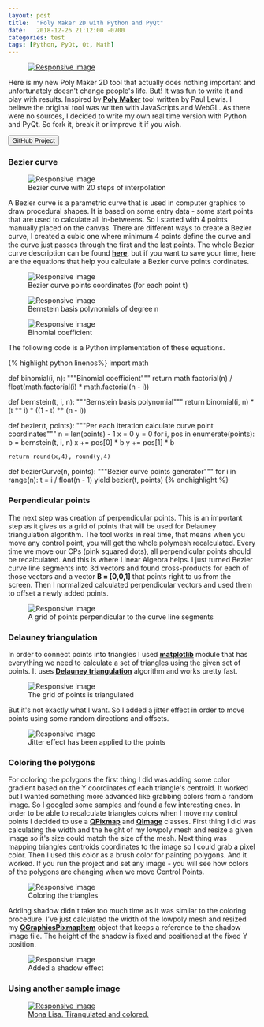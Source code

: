 ```yaml
---
layout: post
title:  "Poly Maker 2D with Python and PyQt"
date:   2018-12-26 21:12:00 -0700
categories: test
tags: [Python, PyQt, Qt, Math]
---
```


<!-- Post Banner -->
<figure class="figure">
  <a href="{{page.url | absolute_url}}">
  <img src="{{ '/assets/img/blog/polyMaker/banner.jpg' | absolute_url }}" class="img-fluid w-100 pb-1" alt="Responsive image">
  </a>
</figure>
 <!--more-->

<p class="pt-4">
  Here is my new Poly Maker 2D tool that actually does nothing important and unfortunately doesn't change people's life. But! It was fun to write it and play with results. Inspired by <a target="_blank" class="text-info" href="http://lab.aerotwist.com/canvas/poly-maker/"><b>Poly Maker</b></a> tool written by Paul Lewis. I believe the original tool was written with JavaScripts and WebGL. As there were no sources, I decided to write my own real time version with Python and PyQt. So fork it, break it or improve it if you wish.
</p>

<a target = "_blank" href="https://github.com/volodinroman/PyPoly2d">
  <button type="button" class="btn btn-dark my-5">GitHub Project</button>
</a>

<h3 class="mt-5 mb-4">Bezier curve</h3>

<figure class="figure  py-5">
  <img src="{{ '/assets/img/blog/polyMaker/01.jpg' | absolute_url }}" class="img-fluid w-100 pb-1" alt="Responsive image">
  <figcaption class="figure-caption text-center">Bezier curve with 20 steps of interpolation</figcaption>
</figure>

<p>
A Bezier curve is a parametric curve that is used in computer graphics to draw procedural shapes. It is based on some entry data - some start points that are used to calculate all in-betweens. So I started with 4 points manually placed on the canvas. There are different ways to create a Bezier curve, I created a cubic one where minimum 4 points define the curve and the curve just passes through the first and the last points. The whole Bezier curve description can be found <a target="_blank" class="text-info" href="https://en.wikipedia.org/wiki/B%C3%A9zier_curve"><b>here</b></a>, but if you want to save your time, here are the equations that help you calculate a Bezier curve points cordinates.
</p>

<figure class="figure text-center py-4" style="display: block;">
  <img src="{{ '/assets/img/blog/polyMaker/01.svg' | absolute_url }}" class="pb-1" alt="Responsive image">
  <figcaption class="figure-caption text-center">Bezier curve points coordinates (for each point <b>t</b>)</figcaption>
</figure>

<figure class="figure text-center py-4" style="display: block;">
  <img src="{{ '/assets/img/blog/polyMaker/02.svg' | absolute_url }}" class="pb-1" alt="Responsive image">
  <figcaption class="figure-caption text-center">Bernstein basis polynomials of degree n</figcaption>
</figure>

<figure class="figure text-center py-4" style="display: block;">
  <img src="{{ '/assets/img/blog/polyMaker/03.svg' | absolute_url }}" class="pb-1" alt="Responsive image">
  <figcaption class="figure-caption text-center">Binomial coefficient</figcaption>
</figure>

<p>
The following code is a Python implementation of these equations.
</p>

<div class="py-4">
{% highlight python  linenos%}
import math

def binomial(i, n):
    """Binomial coefficient"""
    return math.factorial(n) / float(math.factorial(i) * math.factorial(n - i))
    
def bernstein(t, i, n):
    """Bernstein basis polynomial"""
    return binomial(i, n) * (t ** i) * ((1 - t) ** (n - i))

def bezier(t, points):
    """Per each iteration calculate curve point coordinates"""
    n = len(points) - 1
    x = 0
    y = 0
    for i, pos in enumerate(points):
        b = bernstein(t, i, n)
        x += pos[0] * b
        y += pos[1] * b
        
    return round(x,4), round(y,4)

def bezierCurve(n, points):
    """Bezier curve points generator"""
    for i in range(n):
        t = i / float(n - 1)
        yield bezier(t, points)
{% endhighlight %}
</div>

<h3 class="my-4">Perpendicular points</h3>

<p>
The next step was creation of perpendicular points. This is an important step as it gives us a grid of points that will be used for Delauney triangulation algorithm. The tool works in real time, that means when you move any control point, you will get the whole polymesh recalculated. Every time we move our CPs (pink squared dots), all perpendicular points should be recalculated. And this is where Linear Algebra helps. I just turned Bezier curve line segments into 3d vectors and found cross-products for each of those vectors and a vector <b>B = [0,0,1]</b> that points right to us from the screen. Then I normalized calculated perpendicular vectors and used them to offset a newly added points.
</p>


<figure class="figure  py-4">
  <img src="{{ '/assets/img/blog/polyMaker/03.jpg' | absolute_url }}" class="img-fluid w-100 pb-1" alt="Responsive image">
  <figcaption class="figure-caption text-center">A grid of points perpendicular to the curve line segments</figcaption>
</figure>

<h3 class="my-5">Delauney triangulation</h3>

<p>
In order to connect points into triangles I used <a target="_blank" class="text-info" href="https://matplotlib.org/api/tri_api.html"><b>matplotlib</b></a> module that has everything we need to calculate a set of triangles using the given set of points. It uses <a target="_blank" class="text-info" href="https://en.wikipedia.org/wiki/Delaunay_triangulation"><b>Delauney triangulation</b></a> algorithm and works pretty fast. 
</p>

<figure class="figure  py-3">
  <img src="{{ '/assets/img/blog/polyMaker/04.jpg' | absolute_url }}" class="img-fluid w-100 pb-1" alt="Responsive image">
  <figcaption class="figure-caption text-center">The grid of points is triangulated</figcaption>
</figure>
    

<p>But it's not exactly what I want. So I added a jitter effect in order to move points using some random directions and offsets.</p>

<figure class="figure  pt-3 pb-5">
  <img src="{{ '/assets/img/blog/polyMaker/05.jpg' | absolute_url }}" class="img-fluid w-100 pb-1" alt="Responsive image">
  <figcaption class="figure-caption text-center">Jitter effect has been applied to the points</figcaption>
</figure>


<h3 class="my-5">Coloring the polygons</h3>

<p>
For coloring the polygons the first thing I did was adding some color gradient based on the Y coordinates of each triangle's centroid. It worked but I wanted something more advanced like grabbing colors from a random image. So I googled some samples and found a few interesting ones. In order to be able to recalculate triangles colors when I move my control points I decided to use a <a target="_blank" class="text-info" href="http://doc.qt.io/qt-5/qpixmap.html"><b>QPixmap</b></a> and <a target="_blank" class="text-info" href="http://doc.qt.io/qt-5/qimage.html"><b>QImage</b></a> classes. First thing I did was calculating the width and the height of my lowpoly mesh and resize a given image so it's size could match the size of the mesh. Next thing was mapping triangles centroids coordinates to the image so I could grab a pixel color. Then I used this color as a brush color for painting polygons. And it worked. If you run the project and set any image - you will see how colors of the polygons are changing when we move Control Points.
</p>

<figure class="figure  py-5">
  <img src="{{ '/assets/img/blog/polyMaker/06.jpg' | absolute_url }}" class="img-fluid w-100 pb-1" alt="Responsive image">
  <figcaption class="figure-caption text-center">Coloring the triangles</figcaption>
</figure>

<p>
Adding shadow didn't take too much time as it was similar to the coloring procedure. I've just calculated the width of the lowpoly mesh and resized my <a target="_blank" class="text-info" href="http://doc.qt.io/archives/qt-4.8/qgraphicspixmapitem.html"><b>QGraphicsPixmapItem</b></a> object that keeps a reference to the shadow image file. The height of the shadow is fixed and positioned at the fixed Y position.
<p>

<figure class="figure  py-5">
  <img src="{{ '/assets/img/blog/polyMaker/07.jpg' | absolute_url }}" class="img-fluid w-100 pb-1" alt="Responsive image">
  <figcaption class="figure-caption text-center">Added a shadow effect</figcaption>
</figure>


<h3 class="py-5">Using another sample image</h3>

<figure class="figure ">
  <a href="{{page.url | absolute_url}}">
  <img src="{{ '/assets/img/blog/polyMaker/09.jpg' | absolute_url }}" class="img-fluid w-100 pb-1" alt="Responsive image">
  <figcaption class="figure-caption text-center">Mona Lisa. Tirangulated and colored.</figcaption>
  </a>
</figure>

<!-- <div class="fb-share-button" data-href="https://romanvolodin.com/test/2018/12/05/Poly-Maker.html" data-layout="button_count" data-size="large" data-mobile-iframe="true"><a target="_blank" href="https://www.facebook.com/sharer/sharer.php?u=https%3A%2F%2Fromanvolodin.com%2Ftest%2F2018%2F12%2F05%2FPoly-Maker.html&amp;src=sdkpreparse" class="fb-xfbml-parse-ignore">Share</a></div> -->



